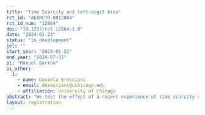 ```yaml
---
title: "Time Scarcity and left-digit bias"
rct_id: "AEARCTR-0012864"
rct_id_num: "12864"
doi: "10.1257/rct.12864-1.0"
date: "2024-01-23"
status: "in_development"
jel: ""
start_year: "2024-01-22"
end_year: "2024-07-31"
pi: "Manuel Barron"
pi_other:
  1:
    - name: Daniela Bresciani
    - email: dbresciani@uchicago.edu
    - affiliation: University of Chicago
abstract: "We test the effect of a recent experience of time scarcity on financial decisions, examining the role of left-digit bias. Our main hypothesis is that people who recently experienced time scarcity are exhausted. This makes them more prone to rely on mental shortcuts, and thus exhibit a higher degree of left-digit bias. We test this hypothesis in a laboratory study with economics and finance college students in Peru."
layout: registration
---
```


